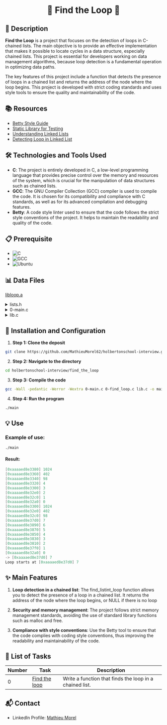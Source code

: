 # <p align='center'>🌟 Find the Loop 🌟</p>

## 📝 Description

**Find the Loop** is a project that focuses on the detection of loops in C-chained lists. The main objective is to provide an effective implementation that makes it possible to locate cycles in a data structure, especially chained lists. This project is essential for developers working on data management algorithms, because loop detection is a fundamental operation in optimizing data paths.

The key features of this project include a function that detects the presence of loops in a chained list and returns the address of the node where the loop begins. This project is developed with strict coding standards and uses style tools to ensure the quality and maintainability of the code.

## 📚 Resources

- [Betty Style Guide](https://github.com/hs-hq/Betty/blob/master/betty-style.pl)
- [Static Library for Testing](https://s3.eu-west-3.amazonaws.com/hbtn.intranet.project.files/interviews/472/libloop.a)
- [Understanding Linked Lists](https://www.geeksforgeeks.org/data-structures/linked-list/)
- [Detecting Loop in Linked List](https://www.geeksforgeeks.org/detect-loop-in-a-linked-list/)

## 🛠️ Technologies and Tools Used

- **C**: The project is entirely developed in C, a low-level programming language that provides precise control over the memory and resources of the system, which is crucial for the manipulation of data structures such as chained lists.
- **GCC**: The GNU Compiler Collection (GCC) compiler is used to compile the code. It is chosen for its compatibility and compliance with C standards, as well as for its advanced compilation and debugging features.
- **Betty**: A code style linter used to ensure that the code follows the strict style conventions of the project. It helps to maintain the readability and quality of the code.

## 📋 Prerequisite

- ![C](https://img.shields.io/badge/C-90-blue)
- ![GCC](https://img.shields.io/badge/gcc-4.8.4-brightgreen)
- ![Ubuntu](https://img.shields.io/badge/ubuntu-14.04_LTS-orange)

## 📊 Data Files

[libloop.a](https://s3.eu-west-3.amazonaws.com/hbtn.intranet.project.files/interviews/472/libloop.a)

<details>
<summary>lists.h</summary>
<br>

```c
#ifndef _LISTS_H_
#define _LISTS_H_

#include <stddef.h>


/**
 * struct listint_s - singly linked list
 * @n: integer
 * @next: points to the next node
 *
 * Description: singly linked list node structure
 * for Holberton project
 */
typedef struct listint_s
{
    int n;
    struct listint_s *next;
} listint_t;

listint_t *add_nodeint(listint_t **head, const int n);
size_t print_listint_safe(const listint_t *head);
size_t free_listint_safe(listint_t **h);

listint_t *find_listint_loop(listint_t *head);

#endif
```

</details>
<details>
<summary>0-main.c</summary>
<br>

```c
#include <stdlib.h>
#include <string.h>
#include <stdio.h>
#include "lists.h"

/**
 * main - check the code for Holberton School students.
 *
 * Return: Always 0.
 */
int main(void)
{
    listint_t *head;
    listint_t *head2;
    listint_t *node;

    head2 = NULL;
    add_nodeint(&head2, 0);
    add_nodeint(&head2, 1);
    add_nodeint(&head2, 2);
    add_nodeint(&head2, 3);
    add_nodeint(&head2, 4);
    add_nodeint(&head2, 98);
    add_nodeint(&head2, 402);
    add_nodeint(&head2, 1024);
    print_listint_safe(head2);
    node = find_listint_loop(head2);
    if (node != NULL)
    {
        printf("Loop starts at [%p] %d\n", (void *)node, node->n);
    }
    free_listint_safe(&head2);
    head = NULL;
    node = add_nodeint(&head, 0);
    add_nodeint(&head, 1);
    add_nodeint(&head, 2);
    add_nodeint(&head, 3);
    add_nodeint(&head, 4);
    add_nodeint(&head, 5);
    add_nodeint(&head, 6);
    node->next = add_nodeint(&head, 7);
    add_nodeint(&head, 98);
    add_nodeint(&head, 402);
    add_nodeint(&head, 1024);
    print_listint_safe(head);
    node = find_listint_loop(head);
    if (node != NULL)
    {
        printf("Loop starts at [%p] %d\n", (void *)node, node->n);
    }
    free_listint_safe(&head);
    return (0);
}
```

</details>
<details>
<summary>lib.c</summary>
<br>

```c
#include <string.h>
#include <stdlib.h>
#include <stdio.h>
#include "lists.h"


/**
 * struct listdone_s - singly linked list
 * @node: node
 * @next: points to the next node
 *
 * Description: singly linked list node done structure
 * for Holberton project
 */
typedef struct listdone_s
{
	const struct listint_s *node;
	struct listdone_s *next;
} listdone_t;


/**
 * _find_in_list - Search for a node in a list
 *
 * @done: The list of known nodes
 * @node: The address of the node being searched
 *
 * Return: The address of the node if it was found. NULL otherwise
 */
const listint_t *_find_in_list(listdone_t **done, const listint_t *node)
{
	listdone_t *p;

	p = *done;
	while (p)
	{
		if (p->node == node)
		{
			return (p->node);
		}
		p = p->next;
	}
	p = malloc(sizeof(listdone_t));
	if (p == NULL)
	{
		printf("Error\n");
		exit(98);
	}
	p->node = node;
	p->next = *done;
	*done = p;
	return (NULL);
}

/**
 * _free_done - Free a list
 *
 * @done: A pointer to the first element of a list
 */
void _free_done(listdone_t *done)
{
	listdone_t *tmp;

	while (done)
	{
		tmp = done->next;
		free(done);
		done = tmp;
	}
}

/**
 * add_nodeint - Add a node at the beginning of a list
 *
 * @head: The address of the pointer to the first element of the list
 * @n: The number to store in the new element
 *
 * Return: A pointer to the new element
 */
listint_t *add_nodeint(listint_t **head, const int n)
{
	listint_t *new;

	new = malloc(sizeof(listint_t));
	if (new == NULL)
	{
		return (NULL);
	}
	new->n = n;
	new->next = *head;
	*head = new;
	return (new);
}

/**
 * free_listint_safe - Free a list that can contain a loop
 *
 * @h: A pointer to the first element of a list
 *
 * Return: The number of element in the freed list
 */
size_t free_listint_safe(listint_t **h)
{
	listdone_t *done;
	listint_t *head;
	listint_t *tmp;
	size_t n;

	head = *h;
	n = 0;
	done = NULL;
	while (head)
	{
		if (_find_in_list(&done, head) != NULL)
		{
			_free_done(done);
			*h = NULL;
			return (n);
		}
		tmp = head;
		head = head->next;
		free(tmp);
		n++;
	}
	_free_done(done);
	*h = NULL;
	return (n);
}

/**
 * print_listint_safe - Prints a list thaht can contains a loop
 *
 * @head: A pointer to the first element of a list
 *
 * Return: The number of element printed
 */
size_t print_listint_safe(const listint_t *head)
{
	listdone_t *done;
	size_t n;

	n = 0;
	done = NULL;
	while (head)
	{
		if (_find_in_list(&done, head) != NULL)
		{
			printf("-> [%p] %d\n", (void *)head, head->n);
			_free_done(done);
			return (n);
		}
		printf("[%p] %d\n", (void *)head, head->n);
		head = head->next;
		n++;
	}
	_free_done(done);
	return (n);
}
```

</details>

## 🚀 Installation and Configuration

1. **Step 1: Clone the deposit**

```sh
git clone https://github.com/MathieuMorel62/holbertonschool-interview.git
```

2. **Step 2: Navigate to the directory**

```sh
cd holbertonschool-interview/find_the_loop
```

3. **Step 3: Compile the code**

```sh
gcc -Wall -pedantic -Werror -Wextra 0-main.c 0-find_loop.c lib.c -o main
```

4. **Step 4: Run the program**

```sh
./main
```

## 💡 Use

### Example of use:

```sh
./main
```

#### Result:

```c
[0xaaaaed8e3380] 1024
[0xaaaaed8e3360] 402
[0xaaaaed8e3340] 98
[0xaaaaed8e3320] 4
[0xaaaaed8e3300] 3
[0xaaaaed8e32e0] 2
[0xaaaaed8e32c0] 1
[0xaaaaed8e32a0] 0
[0xaaaaed8e3300] 1024
[0xaaaaed8e32e0] 402
[0xaaaaed8e32c0] 98
[0xaaaaed8e37d0] 7
[0xaaaaed8e3890] 6
[0xaaaaed8e3870] 5
[0xaaaaed8e3850] 4
[0xaaaaed8e3830] 3
[0xaaaaed8e3810] 2
[0xaaaaed8e37f0] 1
[0xaaaaed8e32a0] 0
-> [0xaaaaed8e37d0] 7
Loop starts at [0xaaaaed8e37d0] 7
```

## ✨ Main Features

1. **Loop detection in a chained list**: The find_listint_loop function allows you to detect the presence of a loop in a chained list. It returns the address of the node where the loop begins, or NULL if there is no loop

2. **Security and memory management**: The project follows strict memory management standards, avoiding the use of standard library functions such as malloc and free.

3. **Compliance with style conventions**: Use the Betty tool to ensure that the code complies with coding style conventions, thus improving the readability and maintainability of the code.

## 📝 List of Tasks

| Number | Task | Description |
| ------ | ----------------------- | ------------------------------------------------------------------------------- |
| 0 | [Find the loop](https://github.com/MathieuMorel62/holbertonschool-interview/tree/main/find_the_loop) | Write a function that finds the loop in a chained list. |

## 📬 Contact

- LinkedIn Profile: [Mathieu Morel](https://www.linkedin.com/in/mathieumorel62/)
